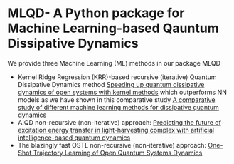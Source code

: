 # MLQD- A Python package for Machine Learning-based Qauntum Dissipative Dynamics
We provide three Machine Learning (ML) methods in our package MLQD
* Kernel Ridge Regression (KRR)-based recursive (iterative) Quantum Dissipative Dynamics method [Speeding up quantum dissipative dynamics of open systems with kernel methods](https://iopscience.iop.org/article/10.1088/1367-2630/ac3261 "Named link title")  which outperforms NN models as we have shown in this comparative study [A comparative study of different machine learning methods for dissipative quantum dynamics](https://dx.doi.org/10.1088/2632-2153/ac9a9d "Named link title")
* AIQD non-recursive  (non-iterative) approach: [Predicting the future of excitation energy transfer in light-harvesting complex with artificial intelligence-based quantum dynamics](https://doi.org/10.1038/s41467-022-29621-w "Named link title") 
* The blazingly fast OSTL non-recursive (non-iterative) approach: [One-Shot Trajectory Learning of Open Quantum Systems Dynamics]( https://doi.org/10.1021/acs.jpclett.2c01242 "Named link title")
